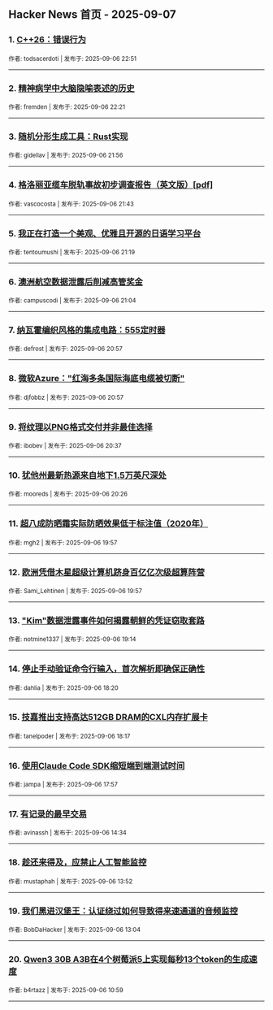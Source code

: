 ## Hacker News 首页 - 2025-09-07


### 1. [C++26：错误行为](https://news.ycombinator.com/item?id=45153636)

<sub>作者: todsacerdoti | 发布于: 2025-09-06 22:51</sub>

---

### 2. [精神病学中大脑隐喻表述的历史](https://news.ycombinator.com/item?id=45153428)

<sub>作者: fremden | 发布于: 2025-09-06 22:21</sub>

---

### 3. [随机分形生成工具：Rust实现](https://news.ycombinator.com/item?id=45153237)

<sub>作者: gidellav | 发布于: 2025-09-06 21:56</sub>

---

### 4. [格洛丽亚缆车脱轨事故初步调查报告（英文版）[pdf]](https://news.ycombinator.com/item?id=45153140)

<sub>作者: vascocosta | 发布于: 2025-09-06 21:43</sub>

---

### 5. [我正在打造一个美观、优雅且开源的日语学习平台](https://news.ycombinator.com/item?id=45152940)

<sub>作者: tentoumushi | 发布于: 2025-09-06 21:19</sub>

---

### 6. [澳洲航空数据泄露后削减高管奖金](https://news.ycombinator.com/item?id=45152816)

<sub>作者: campuscodi | 发布于: 2025-09-06 21:04</sub>

---

### 7. [纳瓦霍编织风格的集成电路：555定时器](https://news.ycombinator.com/item?id=45152779)

<sub>作者: defrost | 发布于: 2025-09-06 20:57</sub>

---

### 8. [微软Azure："红海多条国际海底电缆被切断"](https://news.ycombinator.com/item?id=45152773)

<sub>作者: djfobbz | 发布于: 2025-09-06 20:57</sub>

---

### 9. [将纹理以PNG格式交付并非最佳选择](https://news.ycombinator.com/item?id=45152648)

<sub>作者: ibobev | 发布于: 2025-09-06 20:37</sub>

---

### 10. [犹他州最新热源来自地下1.5万英尺深处](https://news.ycombinator.com/item?id=45152569)

<sub>作者: mooreds | 发布于: 2025-09-06 20:26</sub>

---

### 11. [超八成防晒霜实际防晒效果低于标注值（2020年）](https://news.ycombinator.com/item?id=45152374)

<sub>作者: mgh2 | 发布于: 2025-09-06 19:57</sub>

---

### 12. [欧洲凭借木星超级计算机跻身百亿亿次级超算阵营](https://news.ycombinator.com/item?id=45152369)

<sub>作者: Sami_Lehtinen | 发布于: 2025-09-06 19:57</sub>

---

### 13. ["Kim"数据泄露事件如何揭露朝鲜的凭证窃取套路](https://news.ycombinator.com/item?id=45152066)

<sub>作者: notmine1337 | 发布于: 2025-09-06 19:14</sub>

---

### 14. [停止手动验证命令行输入，首次解析即确保正确性](https://news.ycombinator.com/item?id=45151622)

<sub>作者: dahlia | 发布于: 2025-09-06 18:20</sub>

---

### 15. [技嘉推出支持高达512GB DRAM的CXL内存扩展卡](https://news.ycombinator.com/item?id=45151598)

<sub>作者: tanelpoder | 发布于: 2025-09-06 18:17</sub>

---

### 16. [使用Claude Code SDK缩短端到端测试时间](https://news.ycombinator.com/item?id=45151447)

<sub>作者: jampa | 发布于: 2025-09-06 17:57</sub>

---

### 17. [有记录的最早交易](https://news.ycombinator.com/item?id=45149626)

<sub>作者: avinassh | 发布于: 2025-09-06 14:34</sub>

---

### 18. [趁还来得及，应禁止人工智能监控](https://news.ycombinator.com/item?id=45149281)

<sub>作者: mustaphah | 发布于: 2025-09-06 13:52</sub>

---

### 19. [我们黑进汉堡王：认证绕过如何导致得来速通道的音频监控](https://news.ycombinator.com/item?id=45148944)

<sub>作者: BobDaHacker | 发布于: 2025-09-06 13:04</sub>

---

### 20. [Qwen3 30B A3B在4个树莓派5上实现每秒13个token的生成速度](https://news.ycombinator.com/item?id=45148237)

<sub>作者: b4rtazz | 发布于: 2025-09-06 10:59</sub>

---
